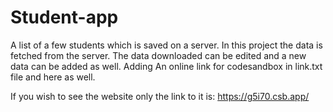 # Student-app

A list of a few students which is saved on a server. In this project the data is fetched from the server. The data downloaded can be edited and a new data can be added as well. Adding An online link for codesandbox in link.txt file and here as well.

If you wish to see the website only the link to it is: https://g5i70.csb.app/
